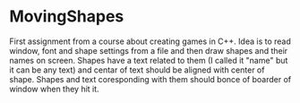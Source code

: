 # MovingShapes
First assignment from a course about creating games in C++. Idea is to read window, font and shape settings from a file and then draw shapes and their names on screen.
Shapes have a text related to them (I called it "name" but it can be any text) and centar of text should be aligned with center of shape.
Shapes and text coresponding with them should bonce of boarder of window when they hit it. 
